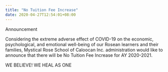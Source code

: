 ```yaml
---
title: "No Tuition Fee Increase"
date: 2020-04-27T12:54:01+08:00
---
```

Announcement

Considering the extreme adverse effect of COVID-19 on the economic, psychological, and emotional well-being of our Rosean learners and their families, Mystical Rose School of Caloocan Inc. administration would like to announce that there will be No Tuition Fee Increase for AY 2020-2021.

WE BELIEVE! WE HEAL AS ONE